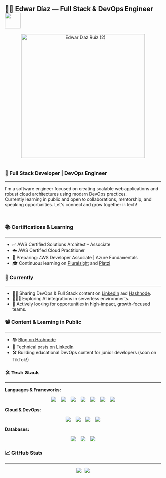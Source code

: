 ##  👨‍💻 Edwar Díaz — Full Stack & DevOps Engineer <img height="50" width="50" alt="" src="https://github.githubassets.com/images/mona-whisper.gif" />

<div align="center">
  <img width="400"  alt="Edwar Diaz Ruiz (2)" src="https://github.com/user-attachments/assets/5b131953-da9b-447d-b8cf-835afdce57d1" />
</div>

<br />

### 🚀 Full Stack Developer | DevOps Engineer
---
I'm a software engineer focused on creating scalable web applications and robust cloud architectures using modern DevOps practices.  
Currently learning in public and open to collaborations, mentorship, and speaking opportunities.
Let's connect and grow together in tech!

<br />

### 📚 Certifications & Learning
---
- ✅ AWS Certified Solutions Architect – Associate
- ☁️ AWS Certified Cloud Practitioner
- 📖 Preparing: AWS Developer Associate | Azure Fundamentals
- 🎓 Continuous learning on [Pluralsight][Pluralsight] and [Platzi][Platzi]

### 🔭 Currently
---

- ✍🏻 Sharing DevOps & Full Stack content on [LinkedIn][linkedin] and [Hashnode][Hashnode].
- 👨🏻‍💻 Exploring AI integrations in serverless environments.
- 💼 Actively looking for opportunities in high-impact, growth-focused teams.

### 📽️ Content & Learning in Public
---

- 📚 [Blog on Hashnode](https://botoom.hashnode.dev/)
- 🧠 Technical posts on [LinkedIn][linkedin]
- 🛠️ Building educational DevOps content for junior developers (soon on TikTok!)


### 🛠️ Tech Stack
---

**Languages & Frameworks:**  
<div align="center">
  <img src="https://img.shields.io/badge/javascript-%23323330.svg?style=for-the-badge&logo=javascript&logoColor=%23F7DF1E" />
  &nbsp;&nbsp;
  <img src="https://img.shields.io/badge/typescript-%23007ACC.svg?style=for-the-badge&logo=typescript&logoColor=white" />
  &nbsp;&nbsp;
  <img src="https://img.shields.io/badge/python-3670A0?style=for-the-badge&logo=python&logoColor=ffdd54" />
  &nbsp;&nbsp;
  <img src="https://img.shields.io/badge/go-%2300ADD8.svg?style=for-the-badge&logo=go&logoColor=white" />
  &nbsp;&nbsp;
  <img src="https://img.shields.io/badge/react-%2320232a.svg?style=for-the-badge&logo=react&logoColor=%2361DAFB" />
  &nbsp;&nbsp;
  <img src="https://img.shields.io/badge/angular-%23DD0031.svg?style=for-the-badge&logo=angular&logoColor=white" />
  &nbsp;&nbsp;
  <img src="https://img.shields.io/badge/-GraphQL-E10098?style=for-the-badge&logo=graphql&logoColor=white" />
</div>

**Cloud & DevOps:**  

<div align="center">
  <img src="https://img.shields.io/badge/AWS-%23FF9900.svg?style=for-the-badge&logo=amazon-aws&logoColor=white" />
  &nbsp;&nbsp;
  <img src="https://img.shields.io/badge/microsoft%20azure-0089D6?style=for-the-badge&logo=microsoft-azure&logoColor=white" />
  &nbsp;&nbsp;
  <img src="https://img.shields.io/badge/docker-%230db7ed.svg?style=for-the-badge&logo=docker&logoColor=white" />
  &nbsp;&nbsp;
  <img src="https://img.shields.io/badge/github%20actions-%232671E5.svg?style=for-the-badge&logo=githubactions&logoColor=white" />
</div>

**Databases:**  

<div align="center">
  <img src="https://img.shields.io/badge/postgres-%23316192.svg?style=for-the-badge&logo=postgresql&logoColor=white" />
  &nbsp;&nbsp;
  <img src="https://img.shields.io/badge/MongoDB-%234ea94b.svg?style=for-the-badge&logo=mongodb&logoColor=white" />
  &nbsp;&nbsp;
  <img src="https://img.shields.io/badge/redis-%23DD0031.svg?style=for-the-badge&logo=redis&logoColor=white" />
</div>


### 📈 GitHub Stats
---
<p align="center">
  <img src="https://github-readme-stats.vercel.app/api?username=BOTOOM&count_private=true&show_icons=true&theme=tokyonight" />
  &nbsp;
  <img src="https://github-readme-stats.vercel.app/api/top-langs/?username=BOTOOM&layout=compact&langs_count=7&count_private=true&theme=tokyonight" />
</p>



[linkedin]: https://www.linkedin.com/in/edwar-diaz/
[gmail]:mailto:edwardiaz.dev@gmail.com
[Hashnode]:https://botoom.hashnode.dev/
[Pluralsight]:https://app.pluralsight.com/profile/edwar-diaz
[Platzi]:https://platzi.com/p/edwardiaz.dev/
